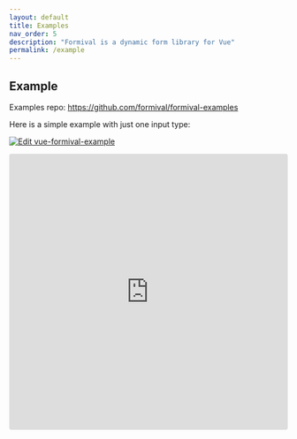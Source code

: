 ```yaml
---
layout: default
title: Examples
nav_order: 5
description: "Formival is a dynamic form library for Vue"
permalink: /example
---
```


## Example

Examples repo: https://github.com/formival/formival-examples

Here is a simple example with just one input type:

[![Edit vue-formival-example](https://codesandbox.io/static/img/play-codesandbox.svg)](https://codesandbox.io/s/heuristic-nightingale-2evdl?fontsize=14&hidenavigation=1&theme=dark)

<iframe src="https://codesandbox.io/embed/heuristic-nightingale-2evdl?fontsize=14&hidenavigation=1&theme=dark" style="width:100%; height:500px; border:0; border-radius: 4px; overflow:hidden;" title="vue-formival-example"></iframe>
